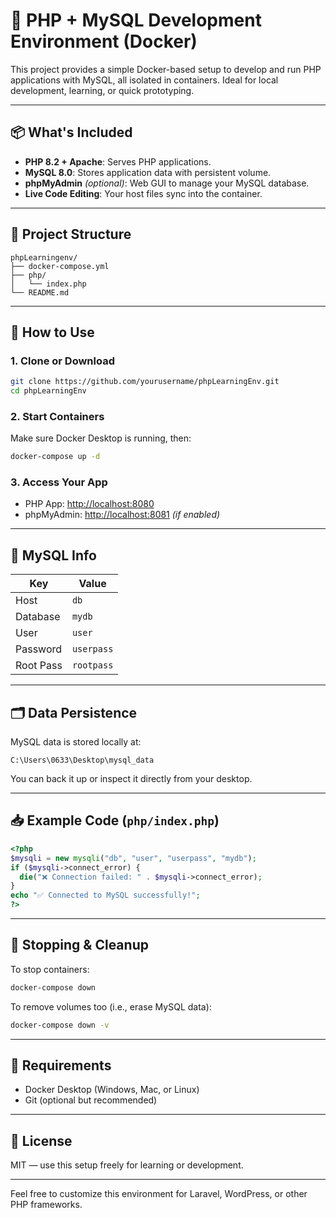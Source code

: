 # 🚀 PHP + MySQL Development Environment (Docker)

This project provides a simple Docker-based setup to develop and run PHP applications with MySQL, all isolated in containers. Ideal for local development, learning, or quick prototyping.

---

## 📦 What's Included

- **PHP 8.2 + Apache**: Serves PHP applications.
- **MySQL 8.0**: Stores application data with persistent volume.
- **phpMyAdmin** *(optional)*: Web GUI to manage your MySQL database.
- **Live Code Editing**: Your host files sync into the container.

---

## 📁 Project Structure

```
phpLearningenv/
├── docker-compose.yml
├── php/
│   └── index.php
└── README.md
```

---

## 🚀 How to Use

### 1. Clone or Download

```bash
git clone https://github.com/yourusername/phpLearningEnv.git
cd phpLearningEnv
```

### 2. Start Containers

Make sure Docker Desktop is running, then:

```bash
docker-compose up -d
```

### 3. Access Your App

- PHP App: [http://localhost:8080](http://localhost:8080)
- phpMyAdmin: [http://localhost:8081](http://localhost:8081) *(if enabled)*

---

## 🧠 MySQL Info

| Key       | Value        |
|-----------|--------------|
| Host      | `db`         |
| Database  | `mydb`       |
| User      | `user`       |
| Password  | `userpass`   |
| Root Pass | `rootpass`   |

---

## 🗂 Data Persistence

MySQL data is stored locally at:

```
C:\Users\0633\Desktop\mysql_data
```

You can back it up or inspect it directly from your desktop.

---

## 📥 Example Code (`php/index.php`)

```php
<?php
$mysqli = new mysqli("db", "user", "userpass", "mydb");
if ($mysqli->connect_error) {
  die("❌ Connection failed: " . $mysqli->connect_error);
}
echo "✅ Connected to MySQL successfully!";
?>
```

---

## 🧹 Stopping & Cleanup

To stop containers:

```bash
docker-compose down
```

To remove volumes too (i.e., erase MySQL data):

```bash
docker-compose down -v
```

---

## 📌 Requirements

- Docker Desktop (Windows, Mac, or Linux)
- Git (optional but recommended)

---

## 📃 License

MIT — use this setup freely for learning or development.

---

Feel free to customize this environment for Laravel, WordPress, or other PHP frameworks.
